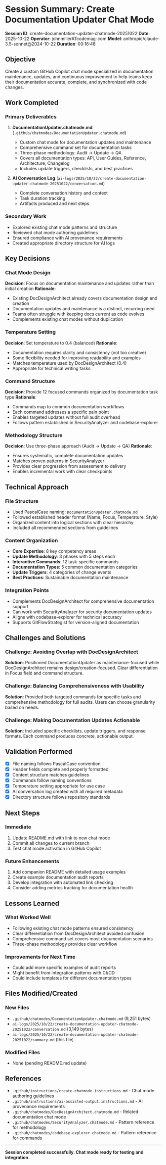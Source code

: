 # Session Summary: Create Documentation Updater Chat Mode

**Session ID**: create-documentation-updater-chatmode-20251022
**Date**: 2025-10-22
**Operator**: johnmillerATcodemag-com
**Model**: anthropic/claude-3.5-sonnet@2024-10-22
**Duration**: 00:16:48

## Objective

Create a custom GitHub Copilot chat mode specialized in documentation maintenance, updates, and continuous improvement to help teams keep their documentation accurate, complete, and synchronized with code changes.

## Work Completed

### Primary Deliverables

1. **DocumentationUpdater.chatmode.md** (`.github/chatmodes/DocumentationUpdater.chatmode.md`)
   - Custom chat mode for documentation updates and maintenance
   - Comprehensive command set for documentation tasks
   - Three-phase methodology: Audit → Update → QA
   - Covers all documentation types: API, User Guides, Reference, Architecture, Changelog
   - Includes update triggers, checklists, and best practices

2. **AI Conversation Log** (`ai-logs/2025/10/22/create-documentation-updater-chatmode-20251022/conversation.md`)
   - Complete conversation history and context
   - Task duration tracking
   - Artifacts produced and next steps

### Secondary Work

- Explored existing chat mode patterns and structure
- Reviewed chat mode authoring guidelines
- Ensured compliance with AI provenance requirements
- Created appropriate directory structure for AI logs

## Key Decisions

### Chat Mode Design

**Decision**: Focus on documentation maintenance and updates rather than initial creation
**Rationale**:
- Existing DocDesignArchitect already covers documentation design and creation
- Documentation updates and maintenance is a distinct, recurring need
- Teams often struggle with keeping docs current as code evolves
- Complements existing chat modes without duplication

### Temperature Setting

**Decision**: Set temperature to 0.4 (balanced)
**Rationale**:
- Documentation requires clarity and consistency (not too creative)
- Some flexibility needed for improving readability and examples
- Matches temperature used by DocDesignArchitect (0.4)
- Appropriate for technical writing tasks

### Command Structure

**Decision**: Provide 12 focused commands organized by documentation task type
**Rationale**:
- Commands map to common documentation workflows
- Each command addresses a specific pain point
- Enables targeted updates without full audit overhead
- Follows pattern established in SecurityAnalyzer and codebase-explorer

### Methodology Structure

**Decision**: Use three-phase approach (Audit → Update → QA)
**Rationale**:
- Ensures systematic, complete documentation updates
- Matches proven patterns in SecurityAnalyzer
- Provides clear progression from assessment to delivery
- Enables incremental work with clear checkpoints

## Technical Approach

### File Structure
- Used PascalCase naming: `DocumentationUpdater.chatmode.md`
- Followed established header format (Name, Focus, Temperature, Style)
- Organized content into logical sections with clear hierarchy
- Included all recommended sections from guidelines

### Content Organization
- **Core Expertise**: 8 key competency areas
- **Update Methodology**: 3 phases with 5 steps each
- **Interactive Commands**: 12 task-specific commands
- **Documentation Types**: 5 common documentation categories
- **Update Triggers**: 4 categories of change events
- **Best Practices**: Sustainable documentation maintenance

### Integration Points
- Complements DocDesignArchitect for comprehensive documentation support
- Can work with SecurityAnalyzer for security documentation updates
- Aligns with codebase-explorer for technical accuracy
- Supports GitFlowStrategist for version-aligned documentation

## Challenges and Solutions

### Challenge: Avoiding Overlap with DocDesignArchitect
**Solution**: Positioned DocumentationUpdater as maintenance-focused while DocDesignArchitect remains design/creation-focused. Clear differentiation in Focus field and command structure.

### Challenge: Balancing Comprehensiveness with Usability
**Solution**: Provided both targeted commands for specific tasks and comprehensive methodology for full audits. Users can choose granularity based on needs.

### Challenge: Making Documentation Updates Actionable
**Solution**: Included specific checklists, update triggers, and response formats. Each command produces concrete, actionable output.

## Validation Performed

- [x] File naming follows PascalCase convention
- [x] Header fields complete and properly formatted
- [x] Content structure matches guidelines
- [x] Commands follow naming conventions
- [x] Temperature setting appropriate for use case
- [x] AI conversation log created with all required metadata
- [x] Directory structure follows repository standards

## Next Steps

### Immediate
1. Update README.md with link to new chat mode
2. Commit all changes to current branch
3. Test chat mode activation in GitHub Copilot

### Future Enhancements
1. Add companion README with detailed usage examples
2. Create example documentation audit reports
3. Develop integration with automated link checking
4. Consider adding metrics tracking for documentation health

## Lessons Learned

### What Worked Well
- Following existing chat mode patterns ensured consistency
- Clear differentiation from DocDesignArchitect avoided confusion
- Comprehensive command set covers most documentation scenarios
- Three-phase methodology provides clear workflow

### Improvements for Next Time
- Could add more specific examples of audit reports
- Might benefit from integration patterns with CI/CD
- Could include templates for different documentation types

## Files Modified/Created

### New Files
- `.github/chatmodes/DocumentationUpdater.chatmode.md` (9,251 bytes)
- `ai-logs/2025/10/22/create-documentation-updater-chatmode-20251022/conversation.md` (3,149 bytes)
- `ai-logs/2025/10/22/create-documentation-updater-chatmode-20251022/summary.md` (this file)

### Modified Files
- None (pending README.md update)

## References

- `.github/instructions/create-chatmode.instructions.md` - Chat mode authoring guidelines
- `.github/instructions/ai-assisted-output.instructions.md` - AI provenance requirements
- `.github/chatmodes/DocDesignArchitect.chatmode.md` - Related documentation chat mode
- `.github/chatmodes/SecurityAnalyzer.chatmode.md` - Pattern reference for methodology
- `.github/chatmodes/codebase-explorer.chatmode.md` - Pattern reference for commands

---

**Session completed successfully. Chat mode ready for testing and integration.**
